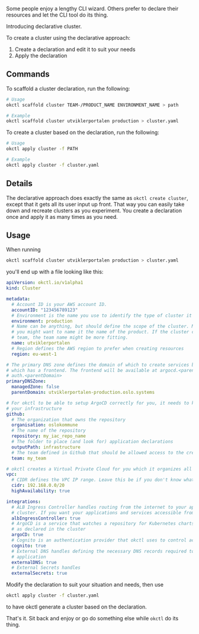 Some people enjoy a lengthy CLI wizard. Others prefer to declare their resources and let the CLI tool do its thing.

Introducing declarative cluster.

To create a cluster using the declarative approach:

1. Create a declaration and edit it to suit your needs
2. Apply the declaration


## Commands

To scaffold a cluster declaration, run the following:

```bash
# Usage
okctl scaffold cluster TEAM-/PRODUCT_NAME ENVIRONMENT_NAME > path

# Example
okctl scaffold cluster utviklerportalen production > cluster.yaml
```

To create a cluster based on the declaration, run the following:

```bash
# Usage
okctl apply cluster -f PATH

# Example
okctl apply cluster -f cluster.yaml
```

## Details

The declarative approach does exactly the same as `okctl create cluster`, except that it gets all its user input up
front. That way you can easily take down and recreate clusters as you experiment. You create a declaration once and 
apply it as many times as you need.

## Usage

When running 

```bash
okctl scaffold cluster utviklerportalen production > cluster.yaml
``` 

you'll end up with a file looking like this:

```yaml
apiVersion: okctl.io/v1alpha1
kind: Cluster

metadata:
  # Account ID is your AWS account ID.
  accountID: "123456789123"
  # Environment is the name you use to identify the type of cluster it is. Common names are production, test, staging
  environment: production
  # Name can be anything, but should define the scope of the cluster. Meaning if the cluster is scoped to one product,
  # you might want to name it the name of the product. If the cluster contains all services and products owned by a
  # team, the team name might be more fitting.
  name: utviklerportalen
  # Region defines the AWS region to prefer when creating resources
  region: eu-west-1

# The primary DNS zone defines the domain of which to create services beneath. For example; okctl will setup ArgoCD
# which has a frontend. The frontend will be available at argocd.<parentDomain>. For Cognito it will be 
# auth.<parentDomain>
primaryDNSZone:
  managedZone: false
  parentDomain: utviklerportalen-production.oslo.systems

# For okctl to be able to setup ArgoCD correctly for you, it needs to know what repository on Github that will contain
# your infrastructure
github:
  # The organization that owns the repository
  organisation: oslokommune
  # The name of the repository
  repository: my_iac_repo_name
  # The folder to place (and look for) application declarations
  outputPath: infrastructure
  # The team defined in Github that should be allowed access to the created resources
  team: my_team

# okctl creates a Virtual Private Cloud for you which it organizes all the intended resources that require networking.
vpc:
  # CIDR defines the VPC IP range. Leave this be if you don't know what it is/does
  cidr: 192.168.0.0/20
  highAvailability: true

integrations:
  # ALB Ingress Controller handles routing from the internet to your application running inside your okctl Kubernetes
  # cluster. If you want your applications and services accessible from the internet, this needs to be enabled
  albIngressController: true
  # ArgoCD is a service that watches a repository for Kubernetes charts and ensures the defined resources are running
  # as declared in the cluster
  argoCD: true
  # Cognito is an authentication provider that okctl uses to control access to different resources, like ArgoCD
  cognito: true
  # External DNS handles defining the necessary DNS records required to route traffic to your defined service or 
  # application
  externalDNS: true
  # External Secrets handles 
  externalSecrets: true
```

Modify the declaration to suit your situation and needs, then use

```bash
okctl apply cluster -f cluster.yaml
```

to have okctl generate a cluster based on the declaration.

That's it. Sit back and enjoy or go do something else while `okctl` do its thing.
